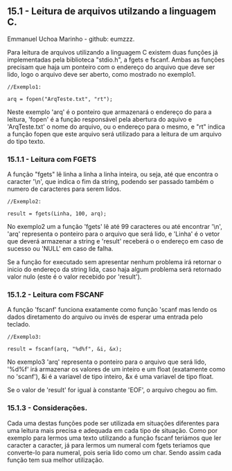 ## **15.1 - Leitura de arquivos utilzando a linguagem C.**

Emmanuel Uchoa Marinho - github: eumzzz.

Para leitura de arquivos utilizando a linguagem C existem duas funções já implementadas pela biblioteca "stdio.h", a fgets e fscanf. Ambas as funções precisam que haja um ponteiro com o endereço do arquivo que deve ser lido, logo o arquivo deve ser aberto, como mostrado no exemplo1.

`//Exemplo1:`

`arq = fopen("ArqTeste.txt", "rt");`

Neste exemplo 'arq' é o ponteiro que armazenará o endereço do para a leitura, 'fopen' é a função responsável pela abertura do aquivo e 'ArqTeste.txt' o nome do arquivo, ou o endereço para o mesmo, e "rt" indica a função fopen que este arquivo será utilizado para a leitura de um arquivo do tipo texto.

### 15.1.1 - Leitura com FGETS

A função "fgets" lê linha a linha a linha inteira, ou seja, até que encontra o caracter '\n', que indica o fim da string, podendo ser passado também o numero de caracteres para serem lidos.

`//Exemplo2:`

`result = fgets(Linha, 100, arq);`

No exemplo2 um a função 'fgets' lê até 99 caracteres ou até encontrar '\n', 'arq' representa o ponteiro para o arquivo que será lido, e 'Linha' é o vetor que deverá armazenar a string e 'result' receberá o o endereço em caso de sucesso ou 'NULL' em caso de falha.

Se a função for executado sem apresentar nenhum problema irá retornar o inicio do endereço da string lida, caso haja algum problema será retornado valor nulo \(este é o valor recebido por 'result'\).

### 15.1.2 - Leitura com FSCANF

A função 'fscanf' funciona exatamente como função 'scanf mas lendo os dados diretamento do arquivo ou invés de esperar uma entrada pelo teclado.

`//Exemplo3:`

`result = fscanf(arq, "%d%f", &i, &x);`

No exemplo3 'arq' representa o ponteiro para o arquivo que será lido, '%d%f' irá armazenar os valores de um inteiro e um float \(exatamente como no 'scanf'\), &i é a variavel de tipo inteiro, &x é uma variavel de tipo float.

Se o valor de 'result' for igual à constante 'EOF', o arquivo chegou ao fim.

### 15.1.3 - Considerações.

Cada uma destas funções pode ser utilizada em situações diferentes para uma leitura mais precisa e adequada em cada tipo de situação. Como por exemplo para lermos uma texto utilizando a função fscanf teriámos que ler caracter a caracter, já para lermos um numeral com fgets teriamos que converte-lo para numeral, pois seria lido como um char. Sendo assim cada função tem sua melhor utilização.

